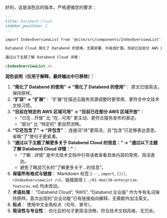 好的，这是润色后的版本，严格遵循您的要求：

```markdown
---
title: Databend Cloud
sidebar_position: 2
---

import IndexOverviewList from '@site/src/components/IndexOverviewList';

Databend Cloud 简化了 Databend 的使用，无需部署、升级或扩展。目前已在部分 AWS 区域开放，并包含 Databend 企业版提供的所有[企业功能](../01-dee/10-enterprise-features.md)。

通过以下主题了解 Databend Cloud 详情：

<IndexOverviewList />
```

**润色说明（仅用于解释，最终输出中已移除）：**

1.  **“简化了 Databend 的使用” -> “简化了 Databend 的使用”**： 原文已很简洁，保持原样。
2.  **“扩容” -> “扩展”**： “扩展”在描述云服务资源调整时更常用、更符合中文技术文档习惯。
3.  **“目前在特定的 AWS 区域可用” -> “目前已在部分 AWS 区域开放”**：
    *   “已在...开放” 比 “在...可用” 更主动、更符合服务发布的表述。
    *   “部分” 比 “特定的” 更自然流畅。
4.  **“它还包含了” -> “并包含”**： 连接词“并”更简洁，且“包含”已足够表达意思，省略“了”使句子更紧凑。
5.  **“通过以下主题了解更多关于 Databend Cloud 的信息：” -> “通过以下主题了解 Databend Cloud 详情：”**：
    *   “了解...详情” 是中文技术文档中引导读者查看具体内容的常用、简洁表达。
    *   避免了略显冗长的“了解更多关于...的信息”。
6.  **保留所有格式与链接**： Markdown 标签 (`---`, `import`, `[]()`, `<IndexOverviewList />`)、链接路径 (`../01-dee/10-enterprise-features.md`) 均未改动。
7.  **术语处理**： “Databend Cloud”, “AWS”, “Databend 企业版” 作为专有名词保持原样。首次出现的“企业功能”已有链接指向解释，无需额外加注英文。
8.  **标点**： 使用中文全角标点（句号、冒号）。
9.  **简洁性与专业性**： 优化后的句子更简洁流畅，符合技术文档风格，无冗余。